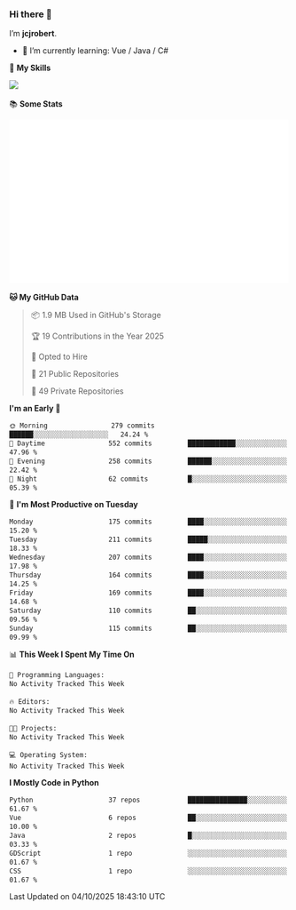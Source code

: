 ### Hi there 👋

I’m **jcjrobert**.

- 🌱 I’m currently learning: Vue / Java / C#

🌟 **My Skills**

![](https://img.shields.io/badge/-Python-3e74a2?style=flat-square&logo=Python&logoColor=fff)

📚 **Some Stats**

![](https://github.com/jcjrobert/github-stats/blob/master/generated/overview.svg)

<!--START_SECTION:waka-->
**🐱 My GitHub Data** 

> 📦 1.9 MB Used in GitHub's Storage 
 > 
> 🏆 19 Contributions in the Year 2025
 > 
> 💼 Opted to Hire
 > 
> 📜 21 Public Repositories 
 > 
> 🔑 49 Private Repositories 
 > 
**I'm an Early 🐤** 

```text
🌞 Morning                279 commits         ██████░░░░░░░░░░░░░░░░░░░   24.24 % 
🌆 Daytime                552 commits         ████████████░░░░░░░░░░░░░   47.96 % 
🌃 Evening                258 commits         ██████░░░░░░░░░░░░░░░░░░░   22.42 % 
🌙 Night                  62 commits          █░░░░░░░░░░░░░░░░░░░░░░░░   05.39 % 
```
📅 **I'm Most Productive on Tuesday** 

```text
Monday                   175 commits         ████░░░░░░░░░░░░░░░░░░░░░   15.20 % 
Tuesday                  211 commits         █████░░░░░░░░░░░░░░░░░░░░   18.33 % 
Wednesday                207 commits         ████░░░░░░░░░░░░░░░░░░░░░   17.98 % 
Thursday                 164 commits         ████░░░░░░░░░░░░░░░░░░░░░   14.25 % 
Friday                   169 commits         ████░░░░░░░░░░░░░░░░░░░░░   14.68 % 
Saturday                 110 commits         ██░░░░░░░░░░░░░░░░░░░░░░░   09.56 % 
Sunday                   115 commits         ██░░░░░░░░░░░░░░░░░░░░░░░   09.99 % 
```


📊 **This Week I Spent My Time On** 

```text
💬 Programming Languages: 
No Activity Tracked This Week

🔥 Editors: 
No Activity Tracked This Week

🐱‍💻 Projects: 
No Activity Tracked This Week

💻 Operating System: 
No Activity Tracked This Week
```

**I Mostly Code in Python** 

```text
Python                   37 repos            ███████████████░░░░░░░░░░   61.67 % 
Vue                      6 repos             ██░░░░░░░░░░░░░░░░░░░░░░░   10.00 % 
Java                     2 repos             █░░░░░░░░░░░░░░░░░░░░░░░░   03.33 % 
GDScript                 1 repo              ░░░░░░░░░░░░░░░░░░░░░░░░░   01.67 % 
CSS                      1 repo              ░░░░░░░░░░░░░░░░░░░░░░░░░   01.67 % 
```




 Last Updated on 04/10/2025 18:43:10 UTC
<!--END_SECTION:waka-->

